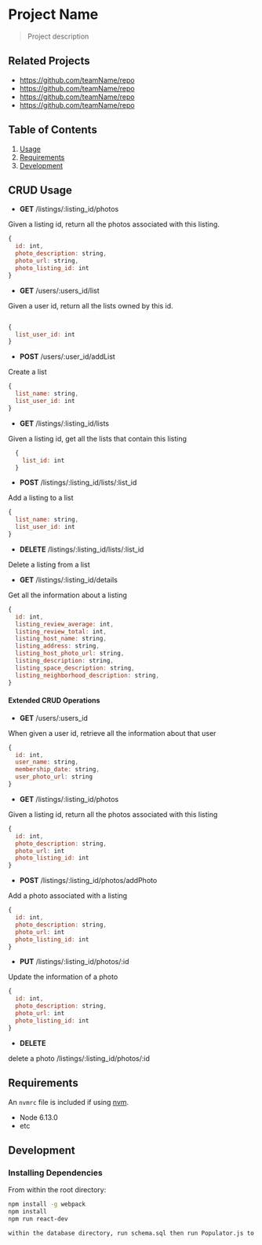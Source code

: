 # Project Name

> Project description

## Related Projects

  - https://github.com/teamName/repo
  - https://github.com/teamName/repo
  - https://github.com/teamName/repo
  - https://github.com/teamName/repo

## Table of Contents

1. [Usage](#Usage)
1. [Requirements](#requirements)
1. [Development](#development)

## CRUD Usage

- **GET** /listings/:listing_id/photos 

Given a listing id, return all the photos associated with this listing.

```js
{
  id: int, 
  photo_description: string,
  photo_url: string,
  photo_listing_id: int
}
```

- **GET** /users/:users_id/list 

Given a user id, return all the lists owned by this id.
```js

{
  list_user_id: int
}
```

- **POST** /users/:user_id/addList 

Create a list 

```js
{
  list_name: string,
  list_user_id: int
}
```

- **GET** /listings/:listing_id/lists

Given a listing id, get all the lists that contain this listing

```js
  {
    list_id: int
  }
```

- **POST** /listings/:listing_id/lists/:list_id

Add a listing to a list 

```js
{
  list_name: string,
  list_user_id: int
}
```

- **DELETE** /listings/:listing_id/lists/:list_id

Delete a listing from a list 

- **GET** /listings/:listing_id/details

Get all the information about a listing

```js
{
  id: int, 
  listing_review_average: int,
  listing_review_total: int,
  listing_host_name: string,
  listing_address: string, 
  listing_host_photo_url: string,
  listing_description: string,
  listing_space_description: string, 
  listing_neighborhood_description: string,
}
```

#### Extended CRUD Operations 

- **GET** /users/:users_id

When given a user id, retrieve all the information about that user

```js
{
  id: int, 
  user_name: string,
  membership_date: string,
  user_photo_url: string
}
```

- **GET** /listings/:listing_id/photos 

Given a listing id, return all the photos associated with this listing

```js
{
  id: int, 
  photo_description: string,
  photo_url: int
  photo_listing_id: int
}
```

- **POST**  /listings/:listing_id/photos/addPhoto 

Add a photo associated with a listing 

```js
{
  id: int, 
  photo_description: string,
  photo_url: int
  photo_listing_id: int
}
```

- **PUT** /listings/:listing_id/photos/:id 

Update the information of a photo

```js
{
  id: int, 
  photo_description: string,
  photo_url: int
  photo_listing_id: int
}
```

- **DELETE** 

delete a photo /listings/:listing_id/photos/:id 

## Requirements

An `nvmrc` file is included if using [nvm](https://github.com/creationix/nvm).

- Node 6.13.0
- etc

## Development

### Installing Dependencies

From within the root directory:

```sh
npm install -g webpack
npm install
npm run react-dev

within the database directory, run schema.sql then run Populator.js to populate the database.
```

